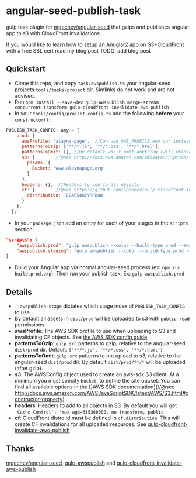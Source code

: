 # angular-seed-publish-task
gulp task plugin for [mgechev/angular-seed](https://github.com/mgechev/angular-seed) that gzips and publishes angular app to s3 with CloudFront invalidations

If you would like to learn how to setup an Anuglar2 app on S3+CloudFront with a free SSL cert read my blog post TODO: add blog post

## Quickstart

*  Clone this repo, and copy `task/awspublish.ts` your angular-seed projects `tools/tasks/project` dir. Simlinks do not work and are not advised.
*  Run `npm install --save-dev gulp-awspublish merge-stream concurrent-transform gulp-cloudfront-invalidate-aws-publish`
*  In your `tools/config/project.config.ts` add the following **before** your `constructor()`:
```js
PUBLISH_TASK_CONFIG: any = {
    prod: {
      awsProfile: 'alayna-page',  //Can use AWS_PROFILE env var instead (AWS_PROFILE=alayna-page gulp publish.prod)
      patternsToGzip: ['**/*.js', '**/*.css', '**/*.html'],
      patternsToOmit: [], //By default won't omit anything (will upload entire dist/prod dir
      s3: {        //@see http://docs.aws.amazon.com/AWSJavaScriptSDK/latest/AWS/S3.html#constructor-property
        params: {
          Bucket: 'www.alaynapage.org'
        }
      },
      headers: {},  //Headers to add to all objects
      cf: {        //@see https://github.com/lpender/gulp-cloudfront-invalidate-aws-publish
        distribution: 'E2A654H2YRPD0W'
      }
    },
  };
```
*  In your `package.json` add an entry for each of your stages in the `scripts` section:

```json
"scripts": {
    "awspublish.prod": "gulp awspublish --color --build-type prod --awspublish-stage prod",
    "awspublish.staging": "gulp awspublish --color --build-type prod --awspublish-stage staging",    
}
```

*  Build your Angular app via normal angular-seed process (ex: `npm run build.prod.exp`). Then run your publish task. Ex: `gulp awspublish.prod`

## Details

*  `--awspublish-stage` dictates which stage index of `PUBLISH_TASK_CONFIG` to use.
*  By default all assets in `dist/prod` will be uploaded to s3 with `public-read` permissions.
*  **awsProfile**: The AWS SDK profile to use when uploading to S3 and invalidating CF objects.  See [the AWS SDK config guide](http://docs.aws.amazon.com/AWSJavaScriptSDK/guide/node-configuring.html)
*  **patternsToGzip**: `gulp.src` patterns to gzip, relative to the angular-seed `dist/prod` dir. Default: `['**/*.js', '**/*.css', '**/*.html']`
*  **patternsToOmit**: `gulp.src` patterns to not upload to s3, relative to the angular-seed `dist/prod` dir. By default `dist/prod/**/*` will be uploaded (after gzip).
*  **s3**: The AWSConfig object used to create an aws-sdk S3 client. At a minimum you must specify `bucket`, to define the site bucket. You can find all available options in the []AWS SDK documentation](//@see http://docs.aws.amazon.com/AWSJavaScriptSDK/latest/AWS/S3.html#constructor-property)
*  **headers**:  Headers to add to all objects in S3. By default you will get `'Cache-Control': 'max-age=315360000, no-transform, public'`
*  **cf**: CloudFront distro id must be defined in `cf.distribution`. This will create CF invalidations for all uploaded resources. See [gulp-cloudfront-invalidate-aws-publish](https://github.com/lpender/gulp-cloudfront-invalidate-aws-publish)

## Thanks

[mgechev/angular-seed](https://github.com/mgechev/angular-seed), [gulp-awspublish](https://github.com/pgherveou/gulp-awspublish/) and [gulp-cloudfront-invalidate-aws-publish](https://github.com/lpender/gulp-cloudfront-invalidate-aws-publish)
